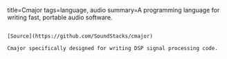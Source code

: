 title=Cmajor
tags=language, audio
summary=A programming language for writing fast, portable audio software. 
~~~~~~

[Source](https://github.com/SoundStacks/cmajor)

Cmajor specifically designed for writing DSP signal processing code.
